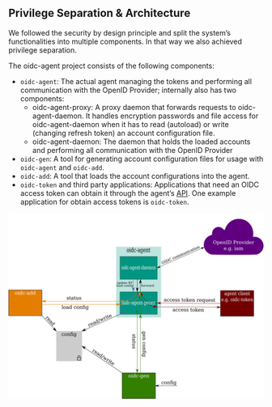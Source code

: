 ## Privilege Separation & Architecture

We followed the security by design principle and split the system’s functionalities into multiple components. In that
way we also achieved privilege separation.

The oidc-agent project consists of the following components:

- `oidc-agent`: The actual agent managing the tokens and performing all communication with the OpenID Provider;
  internally also has two components:
    - oidc-agent-proxy: A proxy daemon that forwards requests to oidc-agent-daemon. It handles encryption passwords and
      file access for oidc-agent-daemon when it has to read (autoload) or write (changing refresh token) an account
      configuration file.
    - oidc-agent-daemon: The daemon that holds the loaded accounts and performing all communication with the OpenID
      Provider
- `oidc-gen`: A tool for generating account configuration files for usage with `oidc-agent` and
  `oidc-add`.
- `oidc-add`: A tool that loads the account configurations into the agent.
- `oidc-token` and third party applications: Applications that need an OIDC access token can obtain it through the
  agent’s [API](../api/index.md). One example application for obtain access tokens is `oidc-token`.

![Architecture of the oidc-agent project](../assets/architecture.png)
